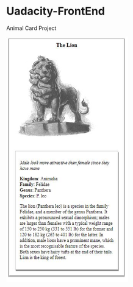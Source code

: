 # Uadacity-FrontEnd
Animal Card Project

![demo](https://raw.githubusercontent.com/ramki999/Animal-Cards/master/demo.JPG)
